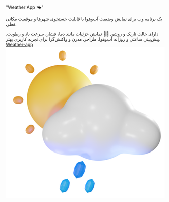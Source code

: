 "Weather App 🌤️"


یک برنامه وب برای نمایش وضعیت آب‌وهوا با قابلیت جستجوی شهرها و موقعیت مکانی فعلی.

دارای حالت تاریک و روشن 🌙🌞
نمایش جزئیات مانند دما، فشار، سرعت باد و رطوبت.
پیش‌بینی ساعتی و روزانه آب‌وهوا.
طراحی مدرن و واکنش‌گرا برای تجربه کاربری بهتر.
[Weather-app]( https://saragolmohammadi.github.io/weather-app/)
![نمونه عکس](img/10d.png)

